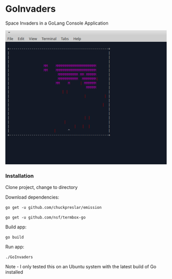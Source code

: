 GoInvaders
=========

Space Invaders in a GoLang Console Application

![GoInvaders Image](goinvaders.png)


### Installation

Clone project, change to directory

Download dependencies:

`go get -u github.com/chuckpreslar/emission`

`go get -u github.com/nsf/termbox-go`

Build app:

`go build`

Run app:

`./GoInvaders`

Note - I only tested this on an Ubuntu system with the latest build of Go installed

